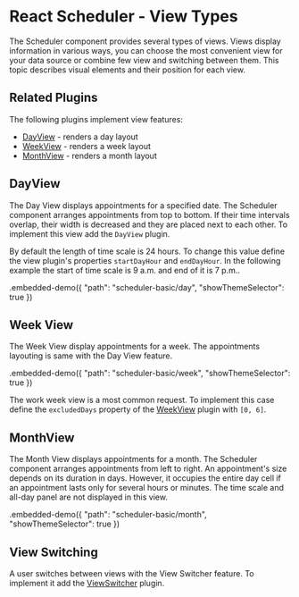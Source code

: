 # React Scheduler - View Types

The Scheduler component provides several types of views. Views display information in various ways, you can choose the most convenient view for your data source or combine few view and switching between them. This topic describes visual elements and their position for each view.

## Related Plugins

The following plugins implement view features:

- [DayView](../reference/day-view.md) - renders a day layout
- [WeekView](../reference/week-view.md) - renders a week layout
- [MonthView](../reference/month-view.md) - renders a month layout

## DayView

The Day View displays appointments for a specified date. The Scheduler component arranges appointments from top to bottom. If their time intervals overlap, their width is decreased and they are placed next to each other. To implement this view add the `DayView` plugin.

By default the length of time scale is 24 hours. To change this value define the view plugin's properties `startDayHour` and `endDayHour`. In the following example the start of time scale is 9 a.m. and end of it is 7 p.m..

.embedded-demo({ "path": "scheduler-basic/day", "showThemeSelector": true })

## Week View

The Week View display appointments for a week. The appointments layouting is same with the Day View feature.

.embedded-demo({ "path": "scheduler-basic/week", "showThemeSelector": true })

The work week view is a most common request. To implement this case define the `excludedDays` property of the [WeekView](../reference/week-view.md) plugin with `[0, 6]`.

## MonthView

The Month View displays appointments for a month. The Scheduler component arranges appointments from left to right. An appointment's size depends on its duration in days. However, it occupies the entire day cell if an appointment lasts only for several hours or minutes. The time scale and all-day panel are not displayed in this view.

.embedded-demo({ "path": "scheduler-basic/month", "showThemeSelector": true })

## View Switching

A user switches between views with the View Switcher feature. To implement it add the [ViewSwitcher](../reference/view-switcher.md) plugin.
